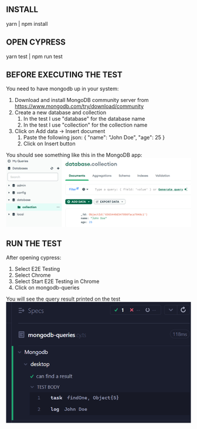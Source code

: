 ## INSTALL
yarn | npm install

## OPEN CYPRESS
yarn test | npm run test

## BEFORE EXECUTING THE TEST
You need to have mongodb up in your system:
1. Download and install MongoDB community server from https://www.mongodb.com/try/download/community
2. Create a new database and collection
   1. In the test I use "database" for the database name
   2. In the test I use "collection" for the collection name
3. Click on Add data -> Insert document
   1. Paste the following json: { "name": "John Doe", "age": 25 }
   2. Click on Insert button

You should see something like this in the MongoDB app:
![collection](images/collection.png)


## RUN THE TEST
After opening cypress:
1. Select E2E Testing
2. Select Chrome
3. Select Start E2E Testing in Chrome
4. Click on mongodb-queries

You will see the query result printed on the test
![result](images/result.png)
